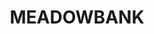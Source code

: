 ---
lastmod: '2025-04-06T06:05:20+00:00'
latitude: -33.810991
layout: suburb
longitude: 151.084181
postcode: '2114'
state: NSW
title: MEADOWBANK
url: /nsw/meadowbank/
---